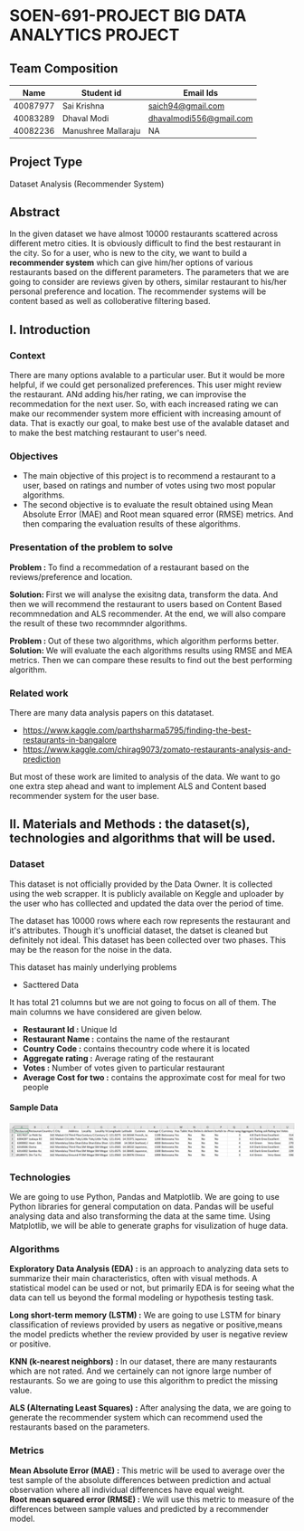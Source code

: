 # SOEN-691-PROJECT BIG DATA ANALYTICS PROJECT

## Team Composition

| Name  | Student id | Email Ids |
| --- | --- | ---|
| 40087977 | Sai Krishna | saich94@gmail.com |
| 40083289 | Dhaval Modi | dhavalmodi556@gmail.com |
| 40082236 | Manushree Mallaraju | NA |

## Project Type
Dataset Analysis (Recommender System)

## Abstract
In the given dataset we have almost 10000 restaurants scattered across different metro cities. It is obviously difficult to find the best restaurant in the city. So for a user, who is new to the city, we want to build a <b>recommender system</b> which can give him/her options of various restaurants based on the different parameters. The parameters that we are going to consider are reviews given by others, similar restaurant to his/her personal preference and location. The recommender systems will be content based as well as colloberative filtering based.

## I. Introduction
### Context

There are many options avalable to a particular user. But it would be more helpful, if we could get personalized preferences. This user might review the restaurant. ANd adding his/her rating, we can improvise the recommedation for the next user. So, with each increased rating we can make our recommender system more efficient with increasing amount of data. That is exactly our goal, to make best use of the avalable dataset and to make the best matching restaurant to user's need.

### Objectives

* The main objective of this project is to recommend a restaurant to a user, based on ratings and number of votes using two most popular algorithms.
* The second objective is to evaluate the result obtained using Mean Absolute Error (MAE) and Root mean squared error (RMSE) metrics. And then comparing the evaluation results of these algorithms.

### Presentation of the problem to solve

<b>Problem : </b> To find a recommedation of a restaurant based on the reviews/preference and location.

<b>Solution: </b> First we will analyse the exisitng data, transform the data. And then we will recommend the restaurant to users based on Content Based recommnedation and ALS recommender. At the end, we will also compare the result of these two recommnder algorithms.

<b>Problem : </b> Out of these two algorithms, which algorithm performs better.
<b>Solution: </b> We will evaluate the each algorithms results using RMSE and MEA metrics. Then we can compare these results to find out the best performing algorithm.

### Related work 

There are many data analysis papers on this datataset. <br />
* https://www.kaggle.com/parthsharma5795/finding-the-best-restaurants-in-bangalore <br />
* https://www.kaggle.com/chirag9073/zomato-restaurants-analysis-and-prediction <br />

But most of these work are limited to analysis of the data. We want to go one extra step ahead and want to implement ALS and Content based recommender system for the user base.

## II. Materials and Methods : the dataset(s), technologies and algorithms that will be used.

### Dataset

This dataset is not officially provided by the Data Owner. It is collected using the web scrapper. It is publicly available on Keggle and uploader by the user who has colllected and updated the data over the period of time. 

The dataset has 10000 rows where each row represents the restaurant and it's attributes. Though it's unofficial dataset, the datset is  cleaned but definitely not ideal. This dataset has been collected over two phases. This may be the reason for the noise in the data.

This dataset has mainly underlying problems

* Sacttered Data <br />

It has total 21 columns but we are not going to focus on all of them. The main columns we have considered are given below.

* <b>Restaurant Id :</b> Unique Id <br />
* <b>Restaurant Name :</b> contains the name of the restaurant <br />
* <b>Country Code :</b> contains thecountry code where it is located <br />
* <b>Aggregate rating :</b> Average rating of the restaurant <br />
* <b>Votes :</b> Number of votes given to particular restaurant <br />
* <b>Average Cost for two :</b> contains the approximate cost for meal for two people <br />

#### Sample Data

![](Sample_Data.PNG)

### Technologies

We are going to use Python, Pandas and Matplotlib. We are going to use Python libraries for general computation on data. Pandas will be useful analysing data and also transforming the data at the same time. Using Matplotlib, we will be able to generate graphs for visulization of huge data.

### Algorithms

<b>Exploratory Data Analysis (EDA) :</b> is an approach to analyzing data sets to summarize their main characteristics, often with visual methods. A statistical model can be used or not, but primarily EDA is for seeing what the data can tell us beyond the formal modeling or hypothesis testing task.

<b>Long short-term memory (LSTM) :</b> We are going to use LSTM for binary classification of reviews provided by users as negative or positive,means the model predicts whether the review provided by user is negative review or positive.

<b>KNN (k-nearest neighbors) :</b> In our dataset, there are many restaurants which are not rated. And we certainely can not ignore large number of restaurants. So we are going to use this algorithm to predict the missing value.

<b>ALS (Alternating Least Squares) :</b> After analysing the data, we are going to generate the recommender system which can recommend used the restaurants based on the parameters.

### Metrics

<b>Mean Absolute Error (MAE) :</b> This metric will be used to average over the test sample of the absolute differences between prediction and actual observation where all individual differences have equal weight. <br />
<b>Root mean squared error (RMSE) :</b> We will use this metric to measure of the differences between sample values and predicted by a recommender model.
